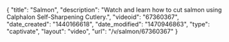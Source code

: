 {
    "title": "Salmon",
    "description": "Watch and learn how to cut salmon using Calphalon Self-Sharpening Cutlery.",
    "videoid": "67360367",
    "date_created": "1440166618",
    "date_modified": "1470946863",
    "type": "captivate",
    "layout": "video",
    "url": "\/v\/salmon\/67360367"
}